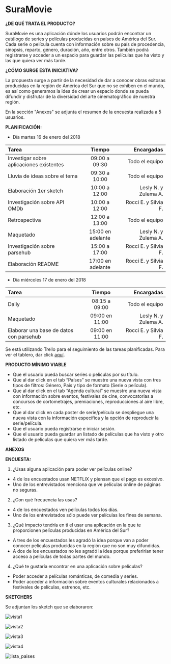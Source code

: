 # SuraMovie

**¿DE QUÉ TRATA EL PRODUCTO?**

SuraMovie es una aplicación dónde los usuarios podrán encontrar un catálogo de series y películas producidas en países de América del Sur. Cada serie o película cuenta con información sobre su país de procedencia, sinopsis, reparto, género, duración, año, entre otros.
También podrá registrarse y acceder a un espacio para guardar las películas que ha visto y las que quiera ver más tarde.

**¿CÓMO SURGE ESTA INICIATIVA?**

La propuesta surge a partir de la necesidad de dar a conocer obras exitosas producidas en la región de América del Sur que no se exhiben en el mundo, es así como generamos la idea de crear un espacio donde se pueda difundir y disfrutar de la diversidad del arte cinematográfico de nuestra región.

En la sección "Anexos" se adjunta el resumen de la encuesta realizada a 5 usuarios.

**PLANIFICACIÓN:**

* Día martes 16 de enero del 2018

| Tarea | Tiempo | Encargadas |
| :------- | :------: | -----: |
| Investigar sobre aplicaciones existentes | 09:00 a 09:30 | Todo el equipo |
| Lluvia de ideas sobre el tema | 09:30 a 10:00 | Todo el equipo |
| Elaboración 1er sketch  | 10:00 a 12:00 | Lesly N. y Zulema A. |
| Investigación sobre API OMDb | 10:00 a 12:00 | Rocci E. y Silvia F. |
| Retrospectiva | 12:00 a 13:00     | Todo el equipo |
| Maquetado | 15:00 en adelante | Lesly N. y Zulema A. |
| Investigación sobre parsehub  | 15:00 a 17:00 | Rocci E. y Silvia F. |
| Elaboración README  | 17:00 en adelante | Rocci E. y Silvia F. |

* Día miércoles 17 de enero del 2018

| Tarea | Tiempo | Encargadas |
| :------- | :------: | -----: |
| Daily | 08:15 a 09:00 | Todo el equipo |
| Maquetado | 09:00 en 11:00 | Lesly N. y Zulema A. |
| Elaborar una base de datos con parsehub| 09:00 en 11:00 | Rocci E. y Silvia F. |

Se está utilizando Trello para el seguimiento de las tareas planificadas. Para ver el tablero, dar click [aquí](https://trello.com/b/BQ8OvwAq/suramovie "Tablero-trello").

**PRODUCTO MÍNIMO VIABLE**

* Que el usuario pueda buscar series o películas por su título.	
* Que al dar click en el tab “Países” se muestre una nueva vista con tres tipos de filtros: Género, País y tipo de formato (Serie o película).
* Que al dar click en el tab “Agenda cultural” se muestre una nueva vista con información sobre eventos, festivales de cine, convocatorias a concursos de cortometrajes, premiaciones, reproducciones al aire libre, etc.
* Que al dar click en cada poster de serie/película se despliegue una nueva vista con la información específica y la opción de reproducir la serie/película.
* Que el usuario pueda registrarse e iniciar sesión.
* Que el usuario pueda guardar un listado de películas que ha visto y otro listado de películas que quiera ver más tarde.

**ANEXOS**

**ENCUESTA:**
1.	¿Usas alguna aplicación para poder ver películas online? 

* 4 de los encuestados usan NETFLIX y piensan que el pago es excesivo. 
* Uno de los entrevistados menciona que ve películas online de páginas no seguras.

2.	¿Con qué frecuencia las usas? 

* 4 de los encuestados ven películas todos los días.
* Uno de los entrevistados sólo puede ver películas los fines de semana.

3.	¿Qué impacto tendría en ti el usar una aplicación en la que te proporcionen películas producidas en América del Sur?

* A tres de los encuestados les agradó la idea porque van a poder conocer películas producidas en la región que no son muy difundidas. 
* A dos de los encuestados no les agradó la idea porque preferirían tener acceso a películas de todas partes del mundo.

4.	¿Qué te gustaría encontrar en una aplicación sobre películas?

* Poder acceder a películas románticas, de comedia y series.
* Poder acceder a información sobre eventos culturales relacionados a festivales de películas, estrenos, etc.

**SKETCHERS**

Se adjuntan los sketch que se elaboraron:

![vista1](assets/docs/vista1.jpg "vista1")

![vista2](assets/docs/vista2.jpg "vista2")

![vista3](assets/docs/vista3.jpg "vista3")

![vista4](assets/docs/vista4.jpg "vista4")

![lista_paises](assets/docs/lista_paises.jpg "lista_paises")